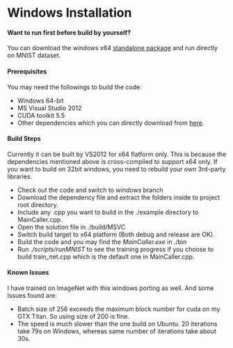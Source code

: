 # Windows Installation

#### Want to run first before build by yourself?
You can download the windows x64 [standalone package](https://dl.dropboxusercontent.com/u/3466743/caffe-vs2012/standalone.7z) and run directly on MNIST dataset.

#### Prerequisites
You may need the followings to build the code:
- Windows 64-bit
- MS Visual Studio 2012
- CUDA toolkit 5.5
- Other dependencies which you can directly download from [here](https://dl.dropboxusercontent.com/u/3466743/caffe-vs2012/dependency.7z).

#### Build Steps
Currently it can be built by VS2012 for x64 flatform only. This is because the dependencies mentioned above is cross-compiled to support x64 only. If you want to build on 32bit windows, you need to rebuild your own 3rd-party libraries.
- Check out the code and switch to *windows* branch
- Download the dependency file and extract the folders inside to project root directory.
- Include any .cpp you want to build in the ./example directory to MainCaller.cpp.
- Open the solution file in ./build/MSVC
- Switch build target to x64 platform (Both debug and release are OK).
- Build the code and you may find the *MainCaller.exe* in ./bin
- Run *./scripts/runMNIST* to see the training progress if you choose to build train_net.cpp which is the default one in MainCaller.cpp.

#### Known Issues
I have trained on ImageNet with this windows porting as well. And some Issues found are:
- Batch size of 256 exceeds the maximum block number for cuda on my GTX Titan. So using size of 200 is fine.
- The speed is much slower than the one build on Ubuntu. 20 iterations take 79s on Windows, whereas same number of iterations take about 30s.
